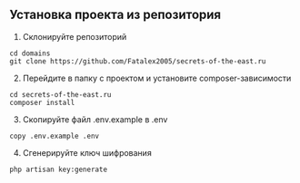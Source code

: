 ## Установка проекта из репозитория
1. Склонируйте репозиторий
```shell
cd domains
git clone https://github.com/Fatalex2005/secrets-of-the-east.ru
```
2. Перейдите в папку с проектом и установите composer-зависимости
```shell
cd secrets-of-the-east.ru
composer install
```
3. Скопируйте файл .env.example в .env
```shell
copy .env.example .env
```
4. Сгенерируйте ключ шифрования
```shell
php artisan key:generate
```
